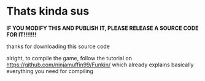 # Thats kinda sus
**IF YOU MODIFY THIS AND PUBLISH IT, PLEASE RELEASE A SOURCE CODE FOR IT!!!!!!!**


thanks for downloading this source code

alright, to compile the game, follow the tutorial on https://github.com/ninjamuffin99/Funkin/ which already explains basically everything you need for compiling
